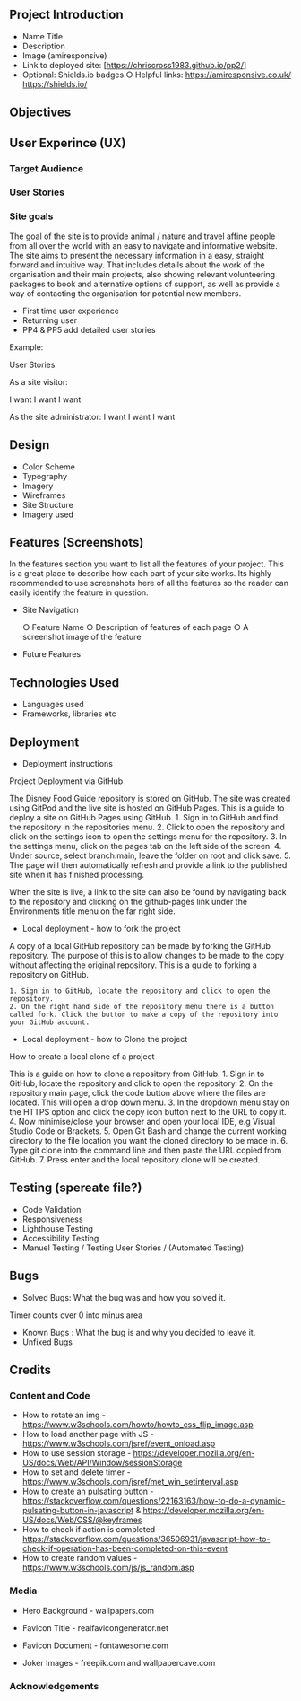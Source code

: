 ## Project Introduction

  - Name Title 
  - Description
  - Image (amiresponsive)
  - Link to deployed site: [https://chriscross1983.github.io/pp2/]
  - Optional: Shields.io badges
    ○ Helpful links: 
    https://amiresponsive.co.uk/
    https://shields.io/

## Objectives

## User Experince (UX) 
  ### Target Audience 
  ### User Stories
 ### Site goals
The goal of the site is to provide animal / nature and travel affine people from all over the world with an easy to navigate and informative website. The site aims to present the necessary information in a easy, straight forward and intuitive way. That includes details about the work of the organisation and their main projects, also showing relevant volunteering packages to book and alternative options of support, as well as provide a way of contacting the organisation for potential new members.

 - First time user experience
 - Returning user
 - PP4 & PP5 add detailed user stories

Example:

  User Stories

  As a site visitor:

  I want
  I want
  I want

  As the site administrator:
  I want
  I want
  I want

## Design

  - Color Scheme
  - Typography
  - Imagery
  - Wireframes
  - Site Structure
  - Imagery used

## Features (Screenshots)
  
  In the features section you want to list all the features of your project. This is a great place to describe how each part of your site works. Its highly recommended to use screenshots here of all the features so the reader can easily identify the feature in question.
  
  - Site Navigation

    ○ Feature Name
    ○ Description of features of each page
    ○ A screenshot image of the feature

 - Future Features

## Technologies Used
  - Languages used
  - Frameworks, libraries etc

## Deployment
  - Deployment instructions
  
  Project Deployment via GitHub
  
  The Disney Food Guide repository is stored on GitHub. The site was created using GitPod and the live site is hosted on GitHub Pages. This is a guide to deploy a site on GitHub Pages using GitHub.
    1. Sign in to GitHub and find the repository in the repositories menu.
    2. Click to open the repository and click on the settings icon to open the settings menu for the repository.
    3. In the settings menu, click on the pages tab on the left side of the screen.
    4. Under source, select branch:main, leave the folder on root and click save.
    5. The page will then automatically refresh and provide a link to the published site when it has finished processing.
    
  
  When the site is live, a link to the site can also be found by navigating back to the repository and clicking on the github-pages link under the Environments title menu on the far right side.
  
  
  - Local deployment - how to fork the project
  
  A copy of a local GitHub repository can be made by forking the GitHub repository. The purpose of this is to allow changes to be made to the copy without affecting the original repository. This is a guide to forking a repository on GitHub.

    1. Sign in to GitHub, locate the repository and click to open the repository.
    2. On the right hand side of the repository menu there is a button called fork. Click the button to make a copy of the repository into your GitHub account.
    
  - Local deployment - how to Clone the project
  
  How to create a local clone of a project
  
  This is a guide on how to clone a repository from GitHub.
    1. Sign in to GitHub, locate the repository and click to open the repository.
    2. On the repository main page, click the code button above where the files are located. This will open a drop down menu.
    3. In the dropdown menu stay on the HTTPS option and click the copy icon button next to the URL to copy it.
    4. Now minimise/close your browser and open your local IDE, e.g Visual Studio Code or Brackets.
    5. Open Git Bash and change the current working directory to the file location you want the cloned directory to be made in.
    6. Type git clone into the command line and then paste the URL copied from GitHub.
    7. Press enter and the local repository clone will be created.

## Testing (spereate file?)

  - Code Validation
  - Responsiveness
  - Lighthouse Testing
  - Accessibility Testing
  - Manuel Testing / Testing User Stories / (Automated Testing)
  
## Bugs

  - Solved Bugs: What the bug was and how you solved it.

  Timer counts over 0 into minus area

  - Known Bugs : What the bug is and why you decided to leave it.
  - Unfixed Bugs

## Credits
  ### Content and Code

   - How to rotate an img - https://www.w3schools.com/howto/howto_css_flip_image.asp
   - How to load another page with JS - https://www.w3schools.com/jsref/event_onload.asp
   - How to use session storage - https://developer.mozilla.org/en-US/docs/Web/API/Window/sessionStorage
   - How to set and delete timer - https://www.w3schools.com/jsref/met_win_setinterval.asp
   - How to create an pulsating button - https://stackoverflow.com/questions/22163163/how-to-do-a-dynamic-pulsating-button-in-javascript & https://developer.mozilla.org/en-US/docs/Web/CSS/@keyframes
   - How to check if action is completed - https://stackoverflow.com/questions/36506931/javascript-how-to-check-if-operation-has-been-completed-on-this-event
   - How to create random values - https://www.w3schools.com/js/js_random.asp

  ### Media
   - Hero Background - wallpapers.com
   - Favicon Title - realfavicongenerator.net
   - Favicon Document - fontawesome.com

  - Joker Images - freepik.com and wallpapercave.com

  ### Acknowledgements

